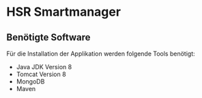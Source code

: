 # HSR Smartmanager

## Benötigte Software
Für die Installation der Applikation werden folgende Tools benötigt:
- Java JDK Version 8
- Tomcat Version 8
- MongoDB
- Maven
